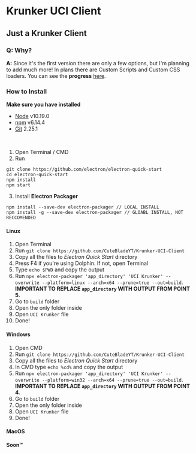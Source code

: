 # Krunker UCI Client
## Just a Krunker Client

### Q: Why?
**A:** Since it's the first version there are only a few options, but I'm planning to add much more! In plans there are Custom Scripts and Custom CSS loaders. You can see the **progress** [here](https://github.com/CuteBladeYT/Krunker-UCI-Client/projects/2).

### How to Install
**Make sure you have installed**
- [Node](https://nodejs.org/en/download/) v10.19.0
- [npm](https://www.npmjs.com/) v6.14.4
- [Git](https://git-scm.com/downloads) 2.25.1

<br>

1. Open Terminal / CMD
2. Run 
```
git clone https://github.com/electron/electron-quick-start
cd electron-quick-start
npm install
npm start
```
3. Install **Electron Packager**
```
npm install --save-dev electron-packager // LOCAL INSTALL
npm install -g --save-dev electron-packager // GLOABL INSTALL, NOT RECCOMENDED
```

#### Linux
1. Open Terminal
2. Run `git clone https://github.com/CuteBladeYT/Krunker-UCI-Client`
3. Copy all the files to *Electron Quick Start* directory
4. Press F4 if you're using Dolphin. If not, open Terminal
5. Type `echo $PWD` and copy the output
6. Run `npx electron-packager 'app_directory' 'UCI Krunker' --overwrite --platform=linux --arch=x64 --prune=true --out=build`. **IMPORTANT TO REPLACE `app_directory` WITH OUTPUT FROM POINT 5.**
7. Go to `build` folder
8. Open the only folder inside
9. Open `UCI Krunker` file
10. Done!

#### Windows
1. Open CMD
2. Run `git clone https://github.com/CuteBladeYT/Krunker-UCI-Client`
3. Copy all the files to *Electron Quick Start* directory
4. In CMD type `echo %cd%` and copy the output
5. Run `npx electron-packager 'app_directory' 'UCI Krunker' --overwrite --platform=win32 --arch=x64 --prune=true --out=build`. **IMPORTANT TO REPLACE `app_directory` WITH OUTPUT FROM POINT 4.**
6. Go to `build` folder
7. Open the only folder inside
8. Open `UCI Krunker` file
9. Done!

#### MacOS
**Soon™**
